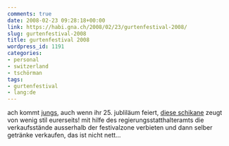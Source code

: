 ```yaml
---
comments: true
date: 2008-02-23 09:28:18+00:00
link: https://habi.gna.ch/2008/02/23/gurtenfestival-2008/
slug: gurtenfestival-2008
title: gurtenfestival 2008
wordpress_id: 1191
categories:
- personal
- switzerland
- tschörman
tags:
- gurtenfestival
- lang:de
---
```


ach kommt [jungs](http://www.gurtenfestival.ch/), auch wenn ihr 25. jubliläum feiert, [diese schikane](http://www.espace.ch/artikel_487113.html) zeugt von wenig stil eurerseits! mit hilfe des regierungsstatthalteramts die verkaufsstände ausserhalb der festivalzone verbieten und dann selber getränke verkaufen, das ist nicht nett...



